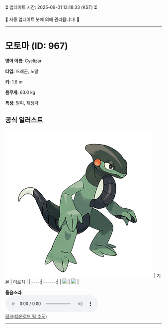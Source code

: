 
⏳ 업데이트 시간: 2025-09-01 13:18:33 (KST) ⏳

🤖 자동 업데이트 봇에 의해 관리됩니다! 🤖

---

# 모토마 (ID: 967)
**영어 이름:** Cyclizar

**타입:** 드래곤, 노말

**키:** 1.6 m

**몸무게:** 63.0 kg

**특성:** 탈피, 재생력

## 공식 일러스트
![](https://raw.githubusercontent.com/PokeAPI/sprites/master/sprites/pokemon/other/official-artwork/967.png)
| 기본 | 이로치 |
|:----:|:------:|
| <img src="http://play.pokemonshowdown.com/sprites/ani/cyclizar.gif" width="200"> | <img src="http://play.pokemonshowdown.com/sprites/ani-shiny/cyclizar.gif" width="200"> |

**울음소리:**<br><audio controls src="https://raw.githubusercontent.com/PokeAPI/cries/main/cries/pokemon/latest/967.ogg"></audio><br> [링크(다운로드 될 수도)](https://raw.githubusercontent.com/PokeAPI/cries/main/cries/pokemon/latest/967.ogg)


---
